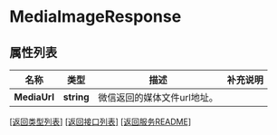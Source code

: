 # MediaImageResponse

## 属性列表

名称 | 类型 | 描述 | 补充说明
------------ | ------------- | ------------- | -------------
**MediaUrl** | **string** | 微信返回的媒体文件url地址。 | 

[\[返回类型列表\]](README.md#类型列表)
[\[返回接口列表\]](README.md#接口列表)
[\[返回服务README\]](README.md)


